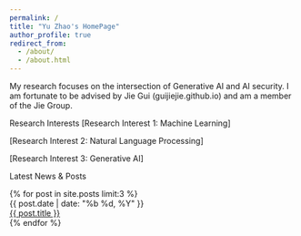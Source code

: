 ```yaml
---
permalink: /
title: "Yu Zhao's HomePage"
author_profile: true
redirect_from: 
  - /about/
  - /about.html
---
```


My research focuses on the intersection of Generative AI and AI security. I am fortunate to be advised by Jie Gui (guijiejie.github.io) and am a member of the Jie Group.


Research Interests
[Research Interest 1: Machine Learning]

[Research Interest 2: Natural Language Processing]

[Research Interest 3: Generative AI]

Latest News & Posts
<!--
下面这段代码使用了 Jekyll Liquid 语法。
它会自动抓取并显示你在 _posts 文件夹中最新发布的 3 篇文章。
你不需要手动更新这里的内容。
-->

<div class="news">
{% for post in site.posts limit:3 %}
<div class="news-item">
<div class="news-date">
{{ post.date | date: "%b %d, %Y" }}
</div>
<div class="news-title">
<a href="{{ post.url | relative_url }}">{{ post.title }}</a>
</div>
</div>
{% endfor %}
</div>